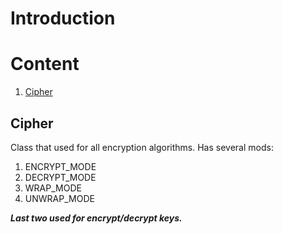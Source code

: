 # Introduction


# Content
1. [Cipher](#cipher)

## Cipher
Class that used for all encryption algorithms. Has several mods:
1. ENCRYPT_MODE
2. DECRYPT_MODE
3. WRAP_MODE
4. UNWRAP_MODE  

***Last two used for encrypt/decrypt keys.*** 
